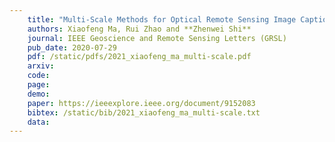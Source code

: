 ```yaml
---
    title: "Multi-Scale Methods for Optical Remote Sensing Image Captioning"
    authors: Xiaofeng Ma, Rui Zhao and **Zhenwei Shi**
    journal: IEEE Geoscience and Remote Sensing Letters (GRSL)
    pub_date: 2020-07-29
    pdf: /static/pdfs/2021_xiaofeng_ma_multi-scale.pdf
    arxiv: 
    code: 
    page: 
    demo: 
    paper: https://ieeexplore.ieee.org/document/9152083
    bibtex: /static/bib/2021_xiaofeng_ma_multi-scale.txt
    data:
---
```

    